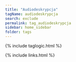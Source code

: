 ```yaml
---
title: "Audiodeskrypcja"
tagName: audiodeskrypcja
search: exclude
permalink: tag_audiodeskrypcja
sidebar: home_sidebar
folder: tags
---
```

{% include taglogic.html %}

{% include links.html %}
